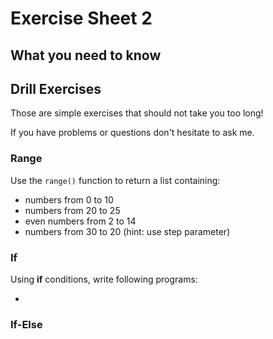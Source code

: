 Exercise Sheet 2
================

What you need to know
---------------------



Drill Exercises
---------------

Those are simple exercises that should not take you too long!

If you have problems or questions don't hesitate to ask me.

### Range

Use the `range()` function to return a list containing:

 - numbers from 0 to 10
 - numbers from 20 to 25
 - even numbers from 2 to 14
 - numbers from 30 to 20 (hint: use step parameter)

### If

Using **if** conditions, write following programs:

  -

### If-Else
